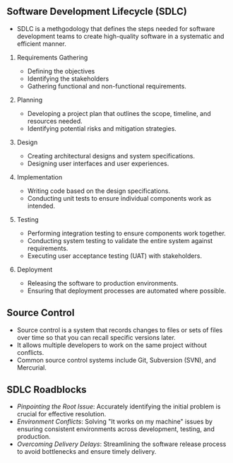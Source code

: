 ## Software Development Lifecycle (SDLC)
- SDLC is a methgodology that defines the steps needed for software development teams to create high-quality software in a systematic and efficient manner.

1. Requirements Gathering
   - Defining the objectives
   - Identifying the stakeholders
   - Gathering functional and non-functional requirements.

2. Planning
   - Developing a project plan that outlines the scope, timeline, and resources needed.
   - Identifying potential risks and mitigation strategies.

3. Design
   - Creating architectural designs and system specifications.
   - Designing user interfaces and user experiences.

4. Implementation
   - Writing code based on the design specifications.
   - Conducting unit tests to ensure individual components work as intended.

5. Testing
   - Performing integration testing to ensure components work together.
   - Conducting system testing to validate the entire system against requirements.
   - Executing user acceptance testing (UAT) with stakeholders.

6. Deployment
   - Releasing the software to production environments.
   - Ensuring that deployment processes are automated where possible.

## Source Control
- Source control is a system that records changes to files or sets of files over time so that you can recall specific versions later.
- It allows multiple developers to work on the same project without conflicts.
- Common source control systems include Git, Subversion (SVN), and Mercurial.

## SDLC Roadblocks
- *Pinpointing the Root Issue*: Accurately identifying the initial problem is crucial for effective resolution.
- *Environment Conflicts*: Solving "It works on my machine" issues by ensuring consistent environments across development, testing, and production.
- *Overcoming Delivery Delays*: Streamlining the software release process to avoid bottlenecks and ensure timely delivery.